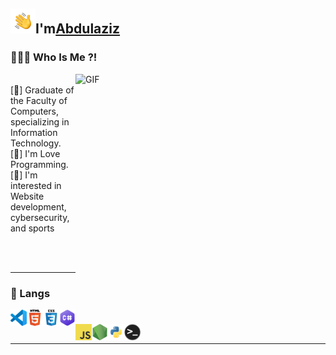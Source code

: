 ## <img src="https://raw.githubusercontent.com/AVS1508/AVS1508/master/assets/Hand%20Wave.gif" width="40">I'm[Abdulaziz]((https://github.com/Az-Abdulaziz))

### 👨🏻‍💻  Who Is Me ?!
<!-- https://user-images.githubusercontent.com/95561087/150732702-e9c8a439-2e94-46e9-9e81-722a909c0686.png  -->
<img align="right" alt="GIF" src="https://ibb.co/6vHryZQ" width="400" height="400">

<br>[📌] Graduate of the Faculty of Computers, specializing in Information Technology.
<br>[💠] I'm Love Programming.
<br>[🚀] I'm interested in Website development, cybersecurity, and sports

<br />
<!--
https://bio.link/iro_az
<img src='https://cdn.jsdelivr.net/npm/simple-icons@3.0.1/icons/linkedin.svg' alt='linkedin' height='40'>(https://www.linkedin.com/in/https://linkedin.com/in/azabdulaziz//) 
-->
<!--
<img src='https://cdn.jsdelivr.net/npm/simple-icons@3.0.1/icons/github.svg' alt='github' height='40'>
(https://github.com/https://github.com/Az-Abdulaziz)
-->
<br />

---

### 📝  Langs
[<img align="left" alt="Visual Studio Code" width="26px" src="https://raw.githubusercontent.com/github/explore/80688e429a7d4ef2fca1e82350fe8e3517d3494d/topics/visual-studio-code/visual-studio-code.png" />]()
[<img align="left" alt="HTML5" width="26px" src="https://raw.githubusercontent.com/github/explore/80688e429a7d4ef2fca1e82350fe8e3517d3494d/topics/html/html.png" />]()
[<img align="left" alt="CSS3" width="26px" src="https://raw.githubusercontent.com/github/explore/80688e429a7d4ef2fca1e82350fe8e3517d3494d/topics/css/css.png" />]()
[<img align="left" alt="CSharp" width="26px" src="https://raw.githubusercontent.com/github/explore/80688e429a7d4ef2fca1e82350fe8e3517d3494d/topics/csharp/csharp.png" />]()
[<img align="left" alt="JavaScript" width="26px" src="https://raw.githubusercontent.com/github/explore/80688e429a7d4ef2fca1e82350fe8e3517d3494d/topics/javascript/javascript.png" />]()
[<img align="left" alt="Node.js" width="26px" src="https://raw.githubusercontent.com/github/explore/80688e429a7d4ef2fca1e82350fe8e3517d3494d/topics/nodejs/nodejs.png"/>]()
[<img align="left" alt="python" width="26px" src="https://raw.githubusercontent.com/github/explore/80688e429a7d4ef2fca1e82350fe8e3517d3494d/topics/python/python.png"/>]()
[<img align="left" alt="Terminal" width="26px" src="https://raw.githubusercontent.com/github/explore/80688e429a7d4ef2fca1e82350fe8e3517d3494d/topics/terminal/terminal.png"/>]()
<br>
<br>

 <!-- ### 🛠️  Techs -->

 <!-- ### 🤝🏻  Connect with Me

**Az-Abdulaziz/Az-Abdulaziz** is a ✨ _special_ ✨ repository because its `README.md` (this file) appears on your GitHub profile.

Here are some ideas to get you started:

- 🔭 I’m currently working on ...
- 🌱 I’m currently learning ...
- 👯 I’m looking to collaborate on ...
- 🤔 I’m looking for help with ...
- 💬 Ask me about ...
- 📫 How to reach me: ...
- 😄 Pronouns: ...
- ⚡ Fun fact: ...
-->

---
<!--
### ⚙️  GitHub Analytics
<details>
  <summary>:zap: GitHub Stats</summary>
  <img align="left" alt="Anna's GitHub Stats" src="https://github-readme-stats.vercel.app/api?username=Az-Abdulaziz&show_icons=true&hide_border=true" />
</details> 

<details>
  <summary>:zap: Most Used Languages</summary>
  <img align="left" alt="Anna's GitHub Top Languages" src="https://github-readme-stats.vercel.app/api/top-langs/?username=Az-Abdulaziz" />
</details>
-->

<br>
<br>
